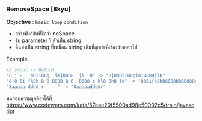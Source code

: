 ### RemoveSpace [8kyu]

**Objective** : `basic loop` `condition`

- สร้างฟังก์ชันที่ชื่อว่า noSpace
- รับ parameter 1 ตัวเป็น string
- คืนค่าเป็น string ที่เหมือน string เดิมที่ถูกกำจัดช่องว่างออกไป

Example

```js
// Input -> Output
"8 j 8   mBliB8g  imjB8B8  jl  B" -> "8j8mBliB8gimjB8B8jlB"
"8 8 Bi fk8h B 8 BB8B B B  B888 c hl8 BhB fd" -> "88Bifk8hB8BB8BBBB888chl8BhBfd"
"8aaaaa dddd r     " -> "8aaaaaddddr"
```

ทดสอบความถูกต้องได้ที่
https://www.codewars.com/kata/57eae20f5500ad98e50002c5/train/javascript
